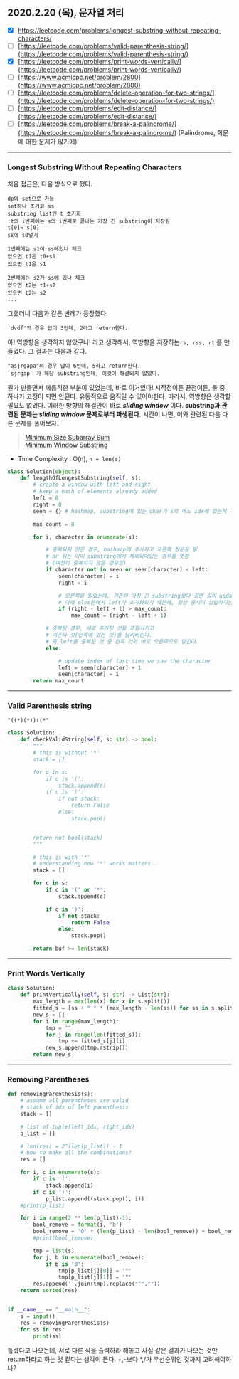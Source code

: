 ## 2020.2.20 (목), 문자열 처리
- [x] https://leetcode.com/problems/longest-substring-without-repeating-characters/
- [ ] [https://leetcode.com/problems/valid-parenthesis-string/](https://leetcode.com/problems/valid-parenthesis-string/)
- [x] [https://leetcode.com/problems/print-words-vertically/](https://leetcode.com/problems/print-words-vertically/)
- [ ] [https://www.acmicpc.net/problem/2800](https://www.acmicpc.net/problem/2800)
- [ ] [https://leetcode.com/problems/delete-operation-for-two-strings/](https://leetcode.com/problems/delete-operation-for-two-strings/)
- [ ] [https://leetcode.com/problems/edit-distance/](https://leetcode.com/problems/edit-distance/)
 - [ ] [https://leetcode.com/problems/break-a-palindrome/](https://leetcode.com/problems/break-a-palindrome/) (Palindrome, 회문에 대한 문제가 많기에)

 ---

 ### Longest Substring Without Repeating Characters
 처음 접근은, 다음 방식으로 했다.

```
dp와 set으로 가능
set하나 초기화 ss
substring list인 t 초기화
:t의 i번째에는 s의 i번째로 끝나는 가장 긴 substring이 저장됨
t[0]= s[0]
ss에 s0넣기

1번째에는 s1이 ss에있나 체크
없으면 t1은 t0+s1
있으면 t1은 s1

2번째에는 s2가 ss에 있나 체크
없으면 t2는 t1+s2
있으면 t2는 s2
...
```
그랬더니 다음과 같은 반례가 등장했다.

```
'dvdf'의 경우 답이 3인데, 2라고 return한다.
```
아! 역방향을 생각하지 않았구나! 라고 생각해서, 역방향을 저장하는`rs, rss, rt` 를 만들었다. 그 결과는 다음과 같다.

```
"asjrgapa"의 경우 답이 6인데, 5라고 return한다.
`sjrgap` 가 해당 substring인데, 이것이 해결되지 않았다.
```
뭔가 만들면서 께름칙한 부분이 있었는데, 바로 이거였다! 시작점이든 끝점이든, 둘 중 하나가 고정이 되면 안된다. 유동적으로 움직일 수 있어야한다. 따라서, 역방향은 생각할 필요도 없었다. 이러한 방향의 해결안이 바로 ***sliding window*** 이다. **substring과 관련된 문제는 *sliding window* 문제로부터 파생된다.** 시간이 나면, 이와 관련된 다음 다른 문제를 풀어보자.

> [Minimum Size Subarray Sum](https://leetcode.com/problems/minimum-size-subarray-sum/)  
> [Minimum Window Substring](https://leetcode.com/problems/minimum-window-substring/)  

 - Time Complexity : O(n), `n = len(s)`
```python
class Solution(object):
    def lengthOfLongestSubstring(self, s):
        # create a window with left and right
        # keep a hash of elements already added
        left = 0
        right = 0
        seen = {} # hashmap, substring에 있는 char가 s의 어느 idx에 있는지 저장.

        max_count = 0

        for i, character in enumerate(s):

            # 중복되지 않은 경우, hashmap에 추가하고 오른쪽 창문을 밂.
            # or 뒤는 이미 substring에서 제외되어있는 경우를 뜻함
            # (여전히 중복되지 않은 경우임)
            if character not in seen or seen[character] < left:
                seen[character] = i
                right = i

                # 오른쪽을 밀었는데, 기존의 가장 긴 substring보다 길면 길이 update.
                # 아래 else문에서 left가 초기화되기 때문에, 항상 등식이 성립하지는 않는다.
                if (right - left + 1) > max_count:
                    max_count = (right - left + 1)

            # 중복된 경우, 새로 추가된 것을 포함시키고
            # 기존의 것(왼쪽에 있는 것)을 날려버린다.
            # 즉 left를 중복된 것 중 왼쪽 것의 바로 오른쪽으로 당긴다.
            else:

                # update index of last time we saw the character
                left = seen[character] + 1
                seen[character] = i
        return max_count
```

---

### Valid Parenthesis string

`"((*)(*))((*"`

```python
class Solution:
    def checkValidString(self, s: str) -> bool:
        """
        # this is without '*'
        stack = []

        for c in s:
            if c is '(':
                stack.append(c)
            if c is ')':
                if not stack:
                    return False
                else:
                    stack.pop()


        return not bool(stack)
        """

        # this is with '*'
        # understanding how '*' works matters..
        stack = []

        for c in s:
            if c is '(' or '*':
                stack.append(c)

            if c is ')':
                if not stack:
                    return False
                else:
                    stack.pop()

        return buf >= len(stack)
```
---
### Print Words Vertically
```python
class Solution:
    def printVertically(self, s: str) -> List[str]:
        max_length = max(len(x) for x in s.split())
        fitted_s = [ss + " " * (max_length - len(ss)) for ss in s.split()]
        new_s = []
        for i in range(max_length):
            tmp = ""
            for j in range(len(fitted_s)):
                tmp += fitted_s[j][i]
            new_s.append(tmp.rstrip())
        return new_s

```

---
### Removing Parentheses

```python
def removingParenthesis(s):
    # assume all parentheses are valid
    # stack of idx of left parenthesis
    stack = []

    # list of tuple(left_idx, right_idx)
    p_list = []

    # len(res) = 2^(len(p_list)) - 1
    # how to make all the combinations?
    res = []

    for i, c in enumerate(s):
        if c is '(':
            stack.append(i)
        if c is ')':
            p_list.append((stack.pop(), i))
    #print(p_list)

    for i in range(2 ** len(p_list)-1):
        bool_remove = format(i, 'b')
        bool_remove = '0' * (len(p_list) - len(bool_remove)) + bool_remove
        #print(bool_remove)

        tmp = list(s)
        for j, b in enumerate(bool_remove):
            if b is '0':
                tmp[p_list[j][0]] = '^'
                tmp[p_list[j][1]] = '^'
        res.append(''.join(tmp).replace("^",""))
    return sorted(res)


if __name__ == "__main__":
    s = input()
    res = removingParenthesis(s)
    for ss in res:
        print(ss)

```

틀렸다고 나오는데, 서로 다른 식을 출력하라 해놓고 사실 같은 결과가 나오는 것만 return하라고 하는 것 같다는 생각이 든다. +,-보다 \*,/가 우선순위인 것까지 고려해야하나?
